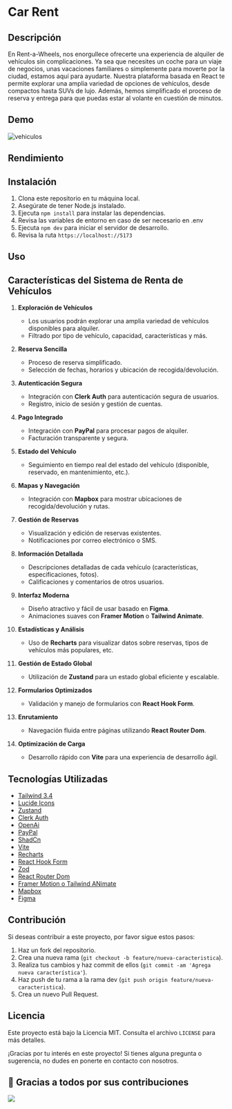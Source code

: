# Car Rent


## Descripción

En Rent-a-Wheels, nos enorgullece ofrecerte una experiencia de alquiler de vehículos sin complicaciones. Ya sea que necesites un coche para un viaje de negocios, unas vacaciones familiares o simplemente para moverte por la ciudad, estamos aquí para ayudarte. Nuestra plataforma basada en React te permite explorar una amplia variedad de opciones de vehículos, desde compactos hasta SUVs de lujo. Además, hemos simplificado el proceso de reserva y entrega para que puedas estar al volante en cuestión de minutos.

## Demo

<img src="https://acroadtrip.blob.core.windows.net/catalogo-imagenes/m/RT_V_398c1bb49f584affb6527e3bed96c069.jpg"  alt="vehiculos"/>


## Rendimiento

## Instalación

1. Clona este repositorio en tu máquina local.
2. Asegúrate de tener Node.js instalado.
3. Ejecuta `npm install` para instalar las dependencias.
4. Revisa las variables de entorno en  caso de ser necesario en .env
5. Ejecuta `npm dev` para iniciar el servidor de desarrollo.
6. Revisa la ruta `https://localhost://5173`

## Uso


## Características del Sistema de Renta de Vehículos

1. **Exploración de Vehículos**
    - Los usuarios podrán explorar una amplia variedad de vehículos disponibles para alquiler.
    - Filtrado por tipo de vehículo, capacidad, características y más.

2. **Reserva Sencilla**
    - Proceso de reserva simplificado.
    - Selección de fechas, horarios y ubicación de recogida/devolución.

3. **Autenticación Segura**
    - Integración con **Clerk Auth** para autenticación segura de usuarios.
    - Registro, inicio de sesión y gestión de cuentas.

4. **Pago Integrado**
    - Integración con **PayPal** para procesar pagos de alquiler.
    - Facturación transparente y segura.

5. **Estado del Vehículo**
    - Seguimiento en tiempo real del estado del vehículo (disponible, reservado, en mantenimiento, etc.).

6. **Mapas y Navegación**
    - Integración con **Mapbox** para mostrar ubicaciones de recogida/devolución y rutas.

7. **Gestión de Reservas**
    - Visualización y edición de reservas existentes.
    - Notificaciones por correo electrónico o SMS.

8. **Información Detallada**
    - Descripciones detalladas de cada vehículo (características, especificaciones, fotos).
    - Calificaciones y comentarios de otros usuarios.

9. **Interfaz Moderna**
    - Diseño atractivo y fácil de usar basado en **Figma**.
    - Animaciones suaves con **Framer Motion** o **Tailwind Animate**.

10. **Estadísticas y Análisis**
    - Uso de **Recharts** para visualizar datos sobre reservas, tipos de vehículos más populares, etc.

11. **Gestión de Estado Global**
    - Utilización de **Zustand** para un estado global eficiente y escalable.

12. **Formularios Optimizados**
    - Validación y manejo de formularios con **React Hook Form**.

13. **Enrutamiento**
    - Navegación fluida entre páginas utilizando **React Router Dom**.

14. **Optimización de Carga**
    - Desarrollo rápido con **Vite** para una experiencia de desarrollo ágil.

## Tecnologías Utilizadas

- [Tailwind 3.4](https://tailwindcss.com/)
- [Lucide Icons](https://lucide.dev/)
- [Zustand](https://github.com/pmndrs/zustand)
- [Clerk Auth](https://clerk.com/)
- [OpenAi](https://openai.com/)
- [PayPal](https://www.paypal.com/)
- [ShadCn](https://ui.shadcn.com/)
- [Vite](https://vitejs.dev/)
- [Recharts](https://recharts.org/en-US)
- [React Hook Form](https://react-hook-form.com/)
- [Zod](https://github.com/colinhacks/zod)
- [React Router Dom](https://reactrouter.com/)
- [Framer Motion o Tailwind ANimate](https://www.framer.com/motion/)
- [Mapbox](https://www.mapbox.com/)
- [Figma](https://www.figma.com/design/eLzIrNW2eJyVNx7lopIHej/Car-Rent-Website-Design---Pickolab-Studio-(Community)?node-id=1-5&t=nEjW5sRNiyoU1RqT-0)


## Contribución

Si deseas contribuir a este proyecto, por favor sigue estos pasos:

1. Haz un fork del repositorio.
2. Crea una nueva rama (`git checkout -b feature/nueva-caracteristica`).
3. Realiza tus cambios y haz commit de ellos (`git commit -am 'Agrega nueva característica'`).
4. Haz push de tu rama a la rama dev (`git push origin feature/nueva-caracteristica`).
5. Crea un nuevo Pull Request.

## Licencia

Este proyecto está bajo la Licencia MIT. Consulta el archivo `LICENSE` para más detalles.

¡Gracias por tu interés en este proyecto! Si tienes alguna pregunta o sugerencia, no dudes en ponerte en contacto con nosotros.

## 👏 Gracias a todos por sus contribuciones

<img align="left" src="https://contributors-img.web.app/image?repo=Lostovayne/car-rent-website"/>
